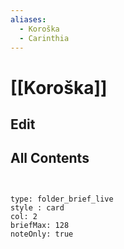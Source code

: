```yaml
---
aliases:
  - Koroška
  - Carinthia
---
```

# [[Koroška]] 

## Edit

## All Contents

```folderv
```

```folderv
```

```ccard
type: folder_brief_live
style : card
col: 2
briefMax: 128
noteOnly: true
```
